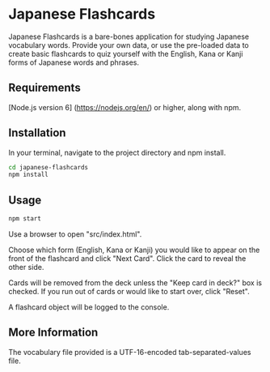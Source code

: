 # Japanese Flashcards

Japanese Flashcards is a bare-bones application for studying Japanese vocabulary words. Provide your own data, or use the pre-loaded data to create basic flashcards to quiz yourself with the English, Kana or Kanji forms of Japanese words and phrases.


## Requirements

[Node.js version 6] (https://nodejs.org/en/) or higher, along with npm.



## Installation

In your terminal, navigate to the project directory and npm install.

```bash
cd japanese-flashcards
npm install
```


## Usage

```bash
npm start
```

Use a browser to open "src/index.html".

Choose which form (English, Kana or Kanji) you would like to appear on the front of the flashcard and click "Next Card". Click the card to reveal the other side.

Cards will be removed from the deck unless the "Keep card in deck?" box is checked. If you run out of cards or would like to start over, click "Reset".

A flashcard object will be logged to the console.


## More Information

The vocabulary file provided is a UTF-16-encoded tab-separated-values file.
